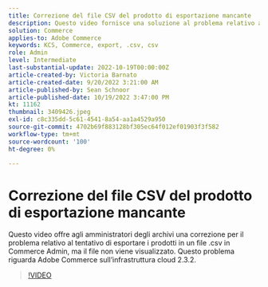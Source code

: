 ```yaml
---
title: Correzione del file CSV del prodotto di esportazione mancante
description: Questo video fornisce una soluzione al problema relativo al tentativo di esportazione di prodotti in un file .csv in Commerce Admin, ma il file non viene visualizzato. Questo problema riguarda Adobe Commerce sull’infrastruttura cloud 2.3.2.A chi serve questo video? - Conservare in frigorifero
solution: Commerce
applies-to: Adobe Commerce
keywords: KCS, Commerce, export, .csv, csv
role: Admin
level: Intermediate
last-substantial-update: 2022-10-19T00:00:00Z
article-created-by: Victoria Barnato
article-created-date: 9/20/2022 3:21:00 AM
article-published-by: Sean Schnoor
article-published-date: 10/19/2022 3:47:00 PM
kt: 11162
thumbnail: 3409426.jpeg
exl-id: c8c335dd-5c61-4541-8a54-aa1a4529a950
source-git-commit: 4702b69f883128bf305ec64f012ef01903f3f582
workflow-type: tm+mt
source-wordcount: '100'
ht-degree: 0%

---
```


# Correzione del file CSV del prodotto di esportazione mancante

Questo video offre agli amministratori degli archivi una correzione per il problema relativo al tentativo di esportare i prodotti in un file .csv in Commerce Admin, ma il file non viene visualizzato. Questo problema riguarda Adobe Commerce sull’infrastruttura cloud 2.3.2.


>[!VIDEO](https://video.tv.adobe.com/v/3409426/?quality=12&learn=on)
